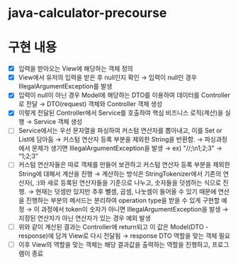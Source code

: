 # java-calculator-precourse

# 구현 내용

- [X]  입력을 받아오는 View에 해당하는 객체 정의
- [X]  View에서 유저의 입력을 받은 후 null인지 확인
  → 입력이 null인 경우 IllegalArgumentException를 발생
- [X]  입력이 null이 아닌 경우 Model에 해당하는 DTO를 이용하여 데이터를 Controller로 전달
  → DTO(request) 객체와 Controller 객체 생성
- [x]  이렇게 전달된 Controller에서 Service를 호출하여 핵심 비즈니스 로직(계산)을 실행
  → Service 객체 생성
- [ ]  Service에서는 우선 문자열을 파싱하여 커스텀 연산자를 뽑아내고, 이를 Set or List에 담아둠
  → 커스텀 연산자 등록 부분을 제외한 String을 반환함.
  → 파싱과정에서 문제가 생기면 IllegalArgumentException을 발생
  → ex) "//;\n1;2;3" → “1;2;3”
- [ ]  커스텀 연산자들은 따로 객체를 만들어 보관하고 커스텀 연산자 등록 부분을 제외한 String에 대해서 계산을 진행
  → 계산하는 방식은 StringTokenizer에서 기존의 연산자(, :)와 새로 등록된 연산자들을 기준으로 나누고, 숫자들을 덧셈하는 식으로 진행.
  → 현재는 덧셈만 있지만 추후 뺄셈, 곱셈, 나눗셈이 들어올 수 있기 때문에 연산을 진행하는 부분의 메서드는 분리하여 operation type을 받을 수 있게 구현할 예정
  → 이 과정에서 token이 숫자가 아니면 IllegalArgumentException을 발생 → 지정된 연산자가 아닌 연산자가 있는 경우 예외 발생
- [ ]  위와 같이 계산된 결과는 Controller에 return되고 이 값은 Model(DTO - response)에 담겨 View로 다시 전달됨
  → response DTO 역할을 맞는 객체 필요
- [ ]  이후 View의 역할을 맞는 객체는 해당 결과값을 출력하는 역할을 진행하고, 프로그램이 종료
